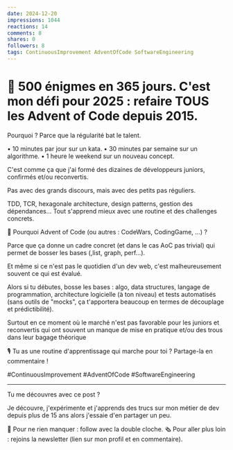 ```yaml
---
date: 2024-12-20
impressions: 1044
reactions: 14
comments: 8
shares: 0
followers: 8
tags: ContinuousImprovement AdventOfCode SoftwareEngineering
---
```


# 🎯 500 énigmes en 365 jours. C'est mon défi pour 2025 : refaire TOUS les Advent of Code depuis 2015.

Pourquoi ? Parce que la régularité bat le talent.

• 10 minutes par jour sur un kata.
• 30 minutes par semaine sur un algorithme.
• 1 heure le weekend sur un nouveau concept.

C'est comme ça que j'ai formé des dizaines de développeurs juniors, confirmés et/ou reconvertis. 

Pas avec des grands discours, mais avec des petits pas réguliers.

TDD, TCR, hexagonale architecture, design patterns, gestion des dépendances... Tout s'apprend mieux avec une routine et des challenges concrets.


🤔 Pourquoi Advent of Code (ou autres : CodeWars, CodingGame, ...) ? 

Parce que ça donne un cadre concret (et dans le cas AoC pas trivial) qui permet de bosser les bases (,list, graph, perf...).

Et même si ce n'est pas le quotidien d'un dev web, c'est malheureusement souvent ce qui est évalué.

Alors si tu débutes, bosse les bases : algo, data structures, langage de programmation, architecture logicielle (à ton niveau) et tests automatisés (sans outils de "mocks", ça t'apportera beaucoup en termes de découplage et prédictibilité).

Surtout en ce moment où le marché n'est pas favorable pour les juniors et reconvertis qui ont souvent un manque de mise en pratique et/ou des trous dans leur bagage théorique


🎙️ Tu as une routine d'apprentissage qui marche pour toi ? Partage-la en commentaire !

#ContinuousImprovement #AdventOfCode #SoftwareEngineering

---

Tu me découvres avec ce post ?

Je découvre, j'expérimente et j'apprends des trucs sur mon métier de dev depuis plus de 15 ans alors j'essaie d'en partager un peu.

🔔 Pour ne rien manquer : follow avec la double cloche.
🗞️ Pour aller plus loin : rejoins la newsletter (lien sur mon profil et en commentaire).